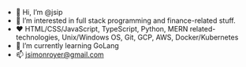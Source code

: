 - 👋 Hi, I’m @jsip
- 👀 I’m interested in full stack programming and finance-related stuff.
- ❤  HTML/CSS/JavaScript, TypeScript, Python, MERN related-technologies, Unix/Windows OS, Git, GCP, AWS, Docker/Kubernetes
- 🌱 I’m currently learning GoLang
- 📫 jsimonroyer@gmail.com

<!---
jsip/jsip is a ✨ special ✨ repository because its `README.md` (this file) appears on your GitHub profile.
You can click the Preview link to take a look at your changes.
--->

